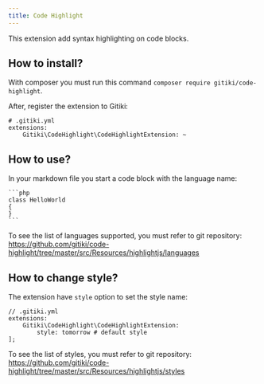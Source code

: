 ```yaml
---
title: Code Highlight
---
```


This extension add syntax highlighting on code blocks.

## How to install?

With composer you must run this command `composer require gitiki/code-highlight`.

After, register the extension to Gitiki:

```
# .gitiki.yml
extensions:
    Gitiki\CodeHighlight\CodeHighlightExtension: ~
```

## How to use?

In your markdown file you start a code block with the language name:

    ```php
    class HelloWorld
    {
    }
    ```

To see the list of languages supported, you must refer to git repository: https://github.com/gitiki/code-highlight/tree/master/src/Resources/highlightjs/languages

## How to change style?

The extension have `style` option to set the style name:

```
// .gitiki.yml
extensions:
    Gitiki\CodeHighlight\CodeHighlightExtension:
        style: tomorrow # default style
];
```

To see the list of styles, you must refer to git repository: https://github.com/gitiki/code-highlight/tree/master/src/Resources/highlightjs/styles
